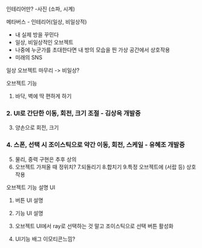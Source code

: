인테리어만?
-사진 (소파, 시계)


메타버스 - 인테리어(일상, 비일상적)
- 내 실제 방을 꾸민다
- 일상, 비일상적인 오브젝트
- 나중에 누군가를 초대한다면 내 방의 모습을 띈 가상 공간에서 상호작용
- 미래의 SNS


일상 오브젝트 마무리 -> 비일상?

오브젝트 기능
1. 바닥, 벽에 딱 편하게 하기
### 2. UI로 간단한 이동, 회전, 크기 조절 - 김상옥 개발중
3. 양손으로 회전, 크기
### 4. 스폰, 선택 시 조이스틱으로 약간 이동, 회전, 스케일 - 유혜조 개발중

5. 물리, 중력 구현은 추후 상의
6. 오브젝트 가져올 때 정위치?
7.되돌리기
8.합치기
9.특정 오브젝트에 (서랍 등) 상호작용

오브젝트 기능 설명 UI
1. 버튼 UI 설명
2. 기능 UI 설명

3. 오브젝트 UI에서 ray로 선택하는 것 말고 조이스틱으로 선택 버튼 활성화
4. UI기능 배그 이모티콘느낌?

